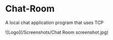 # Chat-Room

A local chat application program that uses TCP

![Logo](/Screenshots/Chat Room screenshot.jpg)
